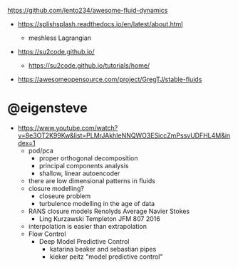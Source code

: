 

https://github.com/lento234/awesome-fluid-dynamics

* https://splishsplash.readthedocs.io/en/latest/about.html
    - meshless Lagrangian
* https://su2code.github.io/
    - https://su2code.github.io/tutorials/home/

* https://awesomeopensource.com/project/GregTJ/stable-fluids

#  @eigensteve

* https://www.youtube.com/watch?v=8e3OT2K99Kw&list=PLMrJAkhIeNNQWO3ESiccZmPssvUDFHL4M&index=1
    * pod/pca
        - proper orthogonal decomposition
        - principal components analysis
        * shallow, linear autoencoder
    * there are low dimensional patterns in fluids
    * closure modelling?
        * closeure problem
        * turbulence modelling in the age of data
    * RANS closure models
        Renolyds Average Navier Stokes
        - Ling Kurzawski Templeton JFM 807 2016
    * interpolation is easier than extrapolation
    * Flow Control
        - Deep Model Predictive Control
            * katarina beaker and sebastian pipes
            * kieker peitz "model predictive control"
